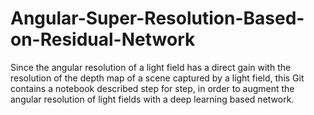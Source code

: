 # Angular-Super-Resolution-Based-on-Residual-Network
Since the angular resolution of a light field has a direct gain with the resolution of the depth map of a scene captured by a light field, this Git contains a notebook described step for step, in order to augment the angular resolution of light fields with a deep learning based network.
